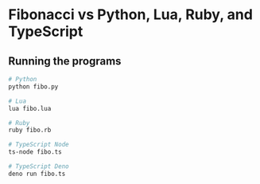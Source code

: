 # Fibonacci vs Python, Lua, Ruby, and TypeScript

## Running the programs

```bash
# Python
python fibo.py

# Lua
lua fibo.lua

# Ruby
ruby fibo.rb

# TypeScript Node
ts-node fibo.ts

# TypeScript Deno
deno run fibo.ts
```
